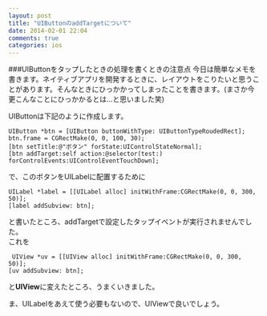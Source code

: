 ```yaml
---
layout: post
title: "UIButtonのaddTargetについて"
date: 2014-02-01 22:04
comments: true
categories: ios
---
```


###UIButtonをタップしたときの処理を書くときの注意点
今日は簡単なメモを書きます。ネイティブアプリを開発するときに、レイアウトをこりたいと思うことがあります。そんなときにひっかかってしまったことを書きます。(まさか今更こんなことにひっかかるとは...と思いました笑)  

UIButtonは下記のように作成します。  
```
UIButton *btn = [UIButton buttonWithType: UIButtonTypeRoudedRect];
btn.frame = CGRectMake(0, 0, 100, 30);
[btn setTitle:@"ボタン" forState:UIControlStateNormal];
[btn addTarget:self action:@selector(test:) forControlEvents:UIControlEventTouchDown];
```
<!--more-->

で、このボタンをUILabelに配置するために  
```
UILabel *label = [[UILabel alloc] initWithFrame:CGRectMake(0, 0, 300, 50)];
[label addSubview: btn];
```
と書いたところ、addTargetで設定したタップイベントが実行されませんでした。  
これを  
```
 UIView *uv = [[UIView alloc] initWithFrame:CGRectMake(0, 0, 300, 50)];
[uv addSubview: btn];
```
と**UIView**に変えたところ、うまくいきました。  

ま、UILabelをあえて使う必要もないので、UIViewで良いでしょう。
